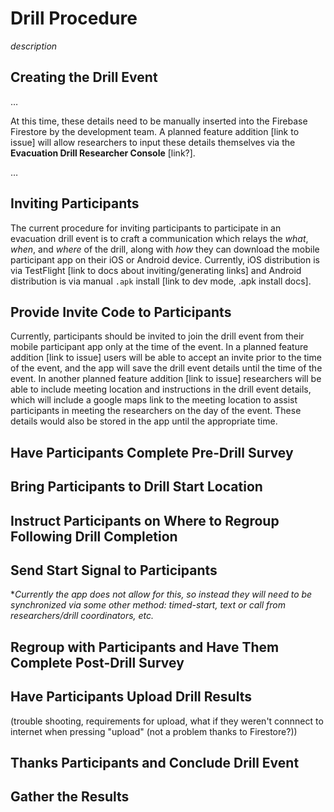 # Drill Procedure

*description*

## Creating the Drill Event

…

At this time, these details need to be manually inserted into the Firebase Firestore by the development team. A planned feature addition [link to issue] will allow researchers to input these details themselves via the **Evacuation Drill Researcher Console** [link?].

…

## Inviting Participants

The current procedure for inviting participants to participate in an evacuation drill event is to craft a communication which relays the *what*, *when*, and *where* of the drill, along with *how* they can download the mobile participant app on their iOS or Android device. Currently, iOS distribution is via TestFlight [link to docs about inviting/generating links] and Android distribution is via manual `.apk` install [link to dev mode, .apk install docs].

## Provide Invite Code to Participants

Currently, participants should be invited to join the drill event from their mobile participant app only at the time of the event. In a planned feature addition [link to issue] users will be able to accept an invite prior to the time of the event, and the app will save the drill event details until the time of the event. In another planned feature addition [link to issue] researchers will be able to include meeting location and instructions in the drill event details, which will include a google maps link to the meeting location to assist participants in meeting the researchers on the day of the event. These details would also be stored in the app until the appropriate time.

## Have Participants Complete Pre-Drill Survey

## Bring Participants to Drill Start Location

## Instruct Participants on Where to Regroup Following Drill Completion

## Send **Start Signal** to Participants

**Currently the app does not allow for this, so instead they will need to be synchronized via some other method: timed-start, text or call from researchers/drill coordinators, etc.*

## Regroup with Participants and Have Them Complete Post-Drill Survey

## Have Participants Upload Drill Results

(trouble shooting, requirements for upload, what if they weren't connnect to internet when pressing "upload" (not a problem thanks to Firestore?))

## Thanks Participants and Conclude Drill Event

## Gather the Results